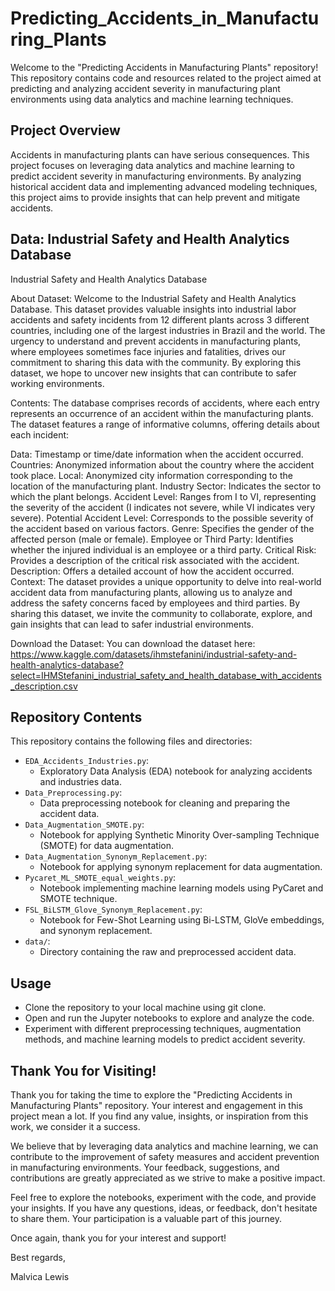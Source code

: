 # Predicting_Accidents_in_Manufacturing_Plants

Welcome to the "Predicting Accidents in Manufacturing Plants" repository! This repository contains code and resources related to the project aimed at predicting and analyzing accident severity in manufacturing plant environments using data analytics and machine learning techniques.


## Project Overview

Accidents in manufacturing plants can have serious consequences. This project focuses on leveraging data analytics and machine learning to predict accident severity in manufacturing environments. By analyzing historical accident data and implementing advanced modeling techniques, this project aims to provide insights that can help prevent and mitigate accidents.


## Data: Industrial Safety and Health Analytics Database

Industrial Safety and Health Analytics Database

About Dataset:
Welcome to the Industrial Safety and Health Analytics Database. This dataset provides valuable insights into industrial labor accidents and safety incidents from 12 different plants across 3 different countries, including one of the largest industries in Brazil and the world. The urgency to understand and prevent accidents in manufacturing plants, where employees sometimes face injuries and fatalities, drives our commitment to sharing this data with the community. By exploring this dataset, we hope to uncover new insights that can contribute to safer working environments.

Contents:
The database comprises records of accidents, where each entry represents an occurrence of an accident within the manufacturing plants. The dataset features a range of informative columns, offering details about each incident:

Data: Timestamp or time/date information when the accident occurred.
Countries: Anonymized information about the country where the accident took place.
Local: Anonymized city information corresponding to the location of the manufacturing plant.
Industry Sector: Indicates the sector to which the plant belongs.
Accident Level: Ranges from I to VI, representing the severity of the accident (I indicates not severe, while VI indicates very severe).
Potential Accident Level: Corresponds to the possible severity of the accident based on various factors.
Genre: Specifies the gender of the affected person (male or female).
Employee or Third Party: Identifies whether the injured individual is an employee or a third party.
Critical Risk: Provides a description of the critical risk associated with the accident.
Description: Offers a detailed account of how the accident occurred.
Context:
The dataset provides a unique opportunity to delve into real-world accident data from manufacturing plants, allowing us to analyze and address the safety concerns faced by employees and third parties. By sharing this dataset, we invite the community to collaborate, explore, and gain insights that can lead to safer industrial environments.

Download the Dataset:
You can download the dataset here: https://www.kaggle.com/datasets/ihmstefanini/industrial-safety-and-health-analytics-database?select=IHMStefanini_industrial_safety_and_health_database_with_accidents_description.csv


## Repository Contents

This repository contains the following files and directories:

- `EDA_Accidents_Industries.py`:
    -   Exploratory Data Analysis (EDA) notebook for analyzing accidents and industries data.
- `Data_Preprocessing.py`:
    -   Data preprocessing notebook for cleaning and preparing the accident data.
- `Data_Augmentation_SMOTE.py`:
    -   Notebook for applying Synthetic Minority Over-sampling Technique (SMOTE) for data augmentation.
- `Data_Augmentation_Synonym_Replacement.py`:
    -   Notebook for applying synonym replacement for data augmentation.
- `Pycaret_ML_SMOTE_equal_weights.py`:
    -   Notebook implementing machine learning models using PyCaret and SMOTE technique.
- `FSL_BiLSTM_Glove_Synonym_Replacement.py`:
    -   Notebook for Few-Shot Learning using Bi-LSTM, GloVe embeddings, and synonym replacement.
- `data/`:
    -   Directory containing the raw and preprocessed accident data.

 

## Usage
  - Clone the repository to your local machine using git clone.
  - Open and run the Jupyter notebooks to explore and analyze the code.
  - Experiment with different preprocessing techniques, augmentation methods, and machine learning models to predict accident severity.

## Thank You for Visiting!

Thank you for taking the time to explore the "Predicting Accidents in Manufacturing Plants" repository. Your interest and engagement in this project mean a lot. If you find any value, insights, or inspiration from this work, we consider it a success.

We believe that by leveraging data analytics and machine learning, we can contribute to the improvement of safety measures and accident prevention in manufacturing environments. Your feedback, suggestions, and contributions are greatly appreciated as we strive to make a positive impact.

Feel free to explore the notebooks, experiment with the code, and provide your insights. If you have any questions, ideas, or feedback, don't hesitate to share them. Your participation is a valuable part of this journey.

Once again, thank you for your interest and support!

Best regards,

Malvica Lewis
